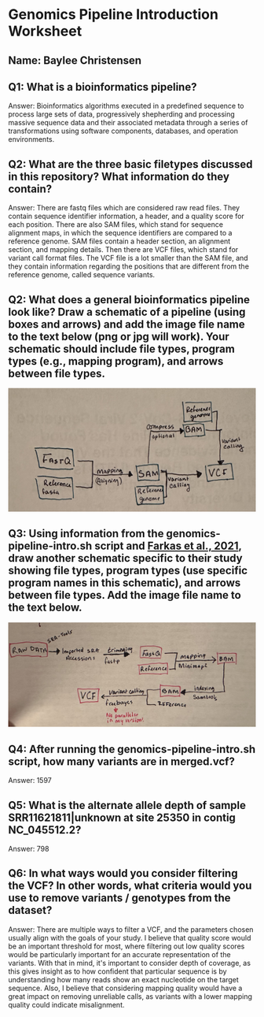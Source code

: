 # Genomics Pipeline Introduction Worksheet

<!--- Write name below --->
## Name: Baylee Christensen

<!--- For this worksheet, answer the following questions --->

## Q1: What is a bioinformatics pipeline?
Answer: Bioinformatics algorithms executed in a predefined sequence to process
large sets of data, progressively shepherding and processing massive sequence
data and their associated metadata through a series of transformations using
software components, databases, and operation environments.

## Q2: What are the three basic filetypes discussed in this repository? What information do they contain?
Answer: There are fastq files which are considered raw read files. They
contain sequence identifier information, a header, and a quality score for each position.
There are also SAM files, which stand for sequence alignment maps, in which
the sequence identifiers are compared to a reference genome. SAM files contain a
header section, an alignment section, and mapping details. Then
there are VCF files, which stand for variant call format files. The VCF file is a lot
smaller than the SAM file, and they contain information regarding the positions
that are different from the reference genome, called sequence variants.

## Q2: What does a general bioinformatics pipeline look like? Draw a schematic of a pipeline (using boxes and arrows) and add the image file name to the <insert-file-name-here> text below (png or jpg will work). Your schematic should include file types, program types (e.g., mapping program), and arrows between file types.
![Raw Read FastQC Quality](pipeline.jpg)

## Q3: Using information from the genomics-pipeline-intro.sh script and [Farkas et al., 2021](https://doi.org/10.3389/fmicb.2021.665041), draw another schematic specific to their study showing file types, program types (use specific program names in this schematic), and arrows between file types. Add the image file name to the <insert-file-name-here> text below.
![Raw Read FastQC Quality](Untitled.jpg)

## Q4: After running the genomics-pipeline-intro.sh script, how many variants are in merged.vcf?
Answer: 1597

## Q5: What is the alternate allele depth of sample SRR11621811|unknown at site 25350 in contig NC_045512.2?
Answer: 798

## Q6: In what ways would you consider filtering the VCF? In other words, what criteria would you use to remove variants / genotypes from the dataset?
Answer: There are multiple ways to filter a VCF, and the parameters chosen usually align with
the goals of your study. I believe that quality score would be an important
threshold for most, where filtering out low quality scores would be particularly
important for an accurate representation of the variants. With that in mind, it's important to consider depth of coverage, as this gives insight as to how confident that particular sequence
is by understanding how many reads show an exact nucleotide on the target
sequence. Also, I believe that considering mapping quality would have a great impact on removing
unreliable calls, as variants with a lower mapping quality could indicate
misalignment.
